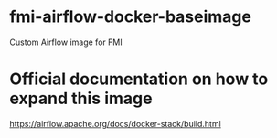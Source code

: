 # fmi-airflow-docker-baseimage
Custom Airflow image for FMI

# Official documentation on how to expand this image
https://airflow.apache.org/docs/docker-stack/build.html